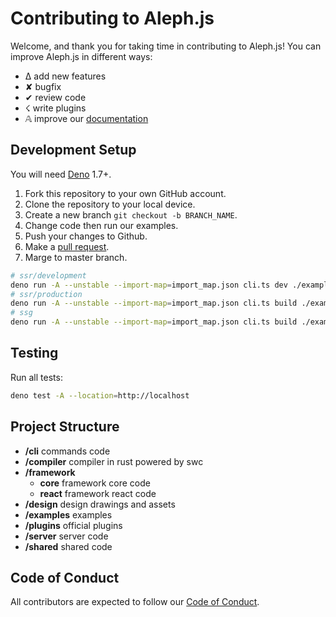 # Contributing to Aleph.js

Welcome, and thank you for taking time in contributing to Aleph.js! You can improve Aleph.js in different ways:

- ∆ add new features
- ✘ bugfix
- ✔︎ review code
- ☇ write plugins
- 𝔸 improve our [documentation](https://github.com/alephjs/alephjs.org)

## Development Setup

You will need [Deno](https://deno.land/) 1.7+.

1. Fork this repository to your own GitHub account.
2. Clone the repository to your local device.
3. Create a new branch `git checkout -b BRANCH_NAME`.
4. Change code then run our examples.
5. Push your changes to Github.
6. Make a [pull request](https://github.com/alephjs/aleph.js/pulls).
8. Marge to master branch.

```bash
# ssr/development
deno run -A --unstable --import-map=import_map.json cli.ts dev ./examples/hello-world -L debug
# ssr/production
deno run -A --unstable --import-map=import_map.json cli.ts build ./examples/hello-world -L debug
# ssg
deno run -A --unstable --import-map=import_map.json cli.ts build ./examples/hello-world -L debug
```

## Testing

Run all tests:

```bash
deno test -A --location=http://localhost
```

## Project Structure

- **/cli** commands code
- **/compiler** compiler in rust powered by swc
- **/framework**
  - **core** framework core code
  - **react** framework react code
- **/design** design drawings and assets
- **/examples** examples
- **/plugins** official plugins
- **/server** server code
- **/shared** shared code

## Code of Conduct

All contributors are expected to follow our [Code of Conduct](CODE_OF_CONDUCT.md).
